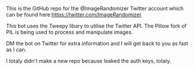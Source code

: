 This is the GitHub repo for the @ImageRandomizer Twitter account which can be found here:https://twitter.com/ImageRandomizer


This bot uses the Tweepy libary to utilise the Twitter API. The Pillow fork of PIL is being used to process and manipulate images.





DM the bot on Twitter for extra information and I will get back to you as fast as I can.




I totaly didn't make a new repo because leaked the auth keys, totaly.
